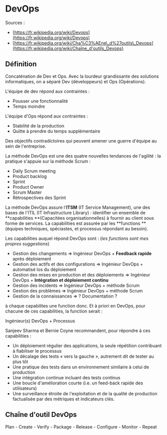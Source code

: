 # DevOps

Sources :

* [https://fr.wikipedia.org/wiki/Devops](https://fr.wikipedia.org/wiki/Devops)
* [https://fr.wikipedia.org/wiki/Cha%C3%AEne\_d%27outils\_Devops](https://fr.wikipedia.org/wiki/Chaîne_d'outils_Devops)

## Définition

Concaténation de Dev et Ops. Avec la lourdeur grandissante des solutions informatiques, on a séparé Dev \(développeurs\) et Ops \(Opérations\).

L'équipe de dev répond aux contraintes :

* Pousser une fonctionnalité
* Temps moindre

L'équipe d'Ops répond aux contraintes :

* Stabilité de la production
* Quitte à prendre du temps supplémentaire

Des objectifs contradictoires qui peuvent amener une guerre d'équipe au sein de l'entreprise.

La méthode DevOps est une des quatre nouvelles tendances de l'agilité : la pratique s'appuie sur la méthode Scrum :

* Daily Scrum meeting
* Product backlog
* Sprint
* Product Owner
* Scrum Master
* Rétrospectives des Sprint

La méthode DevOps assure l'**ITSM** \(IT Service Management\), une des bases de l'ITIL \(IT Infrastructure Library\) : identifier un ensemble de **capabilities **\(Capacitées organisationnelles\)  à fournir au client sous forme de services. La capabilities est assurée par les **functions **\(équipes techniques, spéciastes, et processus répondant au besoin\).

Les capabilities auquel répond DevOps sont : \(_les functions sont mes propres suggestions_\)

* Gestion des changements =&gt; Ingénieur DevOps + **Feedback rapide** après déploiement
* Gestion des actifs et des configurations =&gt; Ingénieur DevOps + automatisé los du déploiement
* Gestion des mises en production et des déploiements =&gt; Ingénieur DevOps + **Intégration et déploiement continu**
* Gestion des incidents =&gt; Ingénieur DevOps + méthode Scrum
* Gestion des problèmes =&gt; Ingénieur DevOps + méthode Scrum
* Gestion de la connaissances =&gt; ? Documentation ?

à chaque capabilites une function donc. Et à priori en DevOps, pour chacune de ces capabilities, la function serait :

Ingénieur\(s\) DevOps + Processus

Sanjeev Sharma et Bernie Coyne recommandent, pour répondre à ces capabilities :

* Un déploiement régulier des applications, la seule répétition contribuant à fiabiliser le processus
* Un décalage des tests « vers la gauche », autrement dit de tester au plus tôt
* Une pratique des tests dans un environnement similaire à celui de production
* Une intégration continue incluant des tests continus
* Une boucle d'amélioration courte \(i.e. un feed-back rapide des utilisateurs\)
* Une surveillance étroite de l'exploitation et de la qualité de production factualisée par des métriques et indicateurs clés.

## Chaîne d'outil DevOps

Plan - Create - Verify - Package - Release - Configure - Monitor - Repeat



